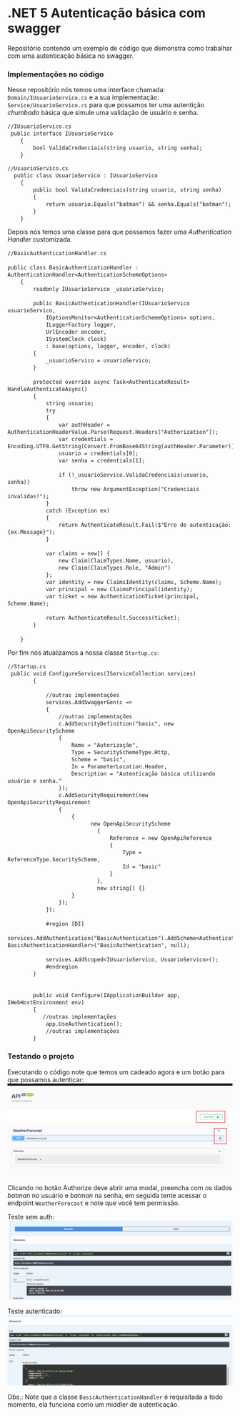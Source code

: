 # .NET 5 Autenticação básica com swagger

Repositório contendo um exemplo de código que demonstra como trabalhar com uma autenticação básica no swagger.


### Implementações no código

Nesse repositório nós temos uma interface chamada: `Domain/IUsuarioServico.cs` e a sua implementação: `Service/UsuarioServico.cs` para que possamos ter uma autentição *chumbada* básica que simule uma validação de usuário e senha.

```Csharp
//IUsuarioServico.cs
 public interface IUsuarioServico
    {
        bool ValidaCredenciais(string usuario, string senha);
    }
```

```Csharp
//UsuarioServico.cs
  public class UsuarioServico : IUsuarioServico
    {
        public bool ValidaCredenciais(string usuario, string senha)
        {
            return usuario.Equals("batman") && senha.Equals("batman");
        }
    }
```

Depois nós temos uma classe para que possamos fazer uma *Authentication Handler* customizada.


```Csharp
//BasicAuthenticationHandler.cs

public class BasicAuthenticationHandler : AuthenticationHandler<AuthenticationSchemeOptions>
    {
        readonly IUsuarioServico _usuarioServico;

        public BasicAuthenticationHandler(IUsuarioServico usuarioServico,
            IOptionsMonitor<AuthenticationSchemeOptions> options,
            ILoggerFactory logger,
            UrlEncoder encoder,
            ISystemClock clock)
            : base(options, logger, encoder, clock)
        {
            _usuarioServico = usuarioServico;
        }

        protected override async Task<AuthenticateResult> HandleAuthenticateAsync()
        {
            string usuario;
            try
            {
                var authHeader = AuthenticationHeaderValue.Parse(Request.Headers["Authorization"]);
                var credentials = Encoding.UTF8.GetString(Convert.FromBase64String(authHeader.Parameter)).Split(':');
                usuario = credentials[0];
                var senha = credentials[1];

                if (!_usuarioServico.ValidaCredenciais(usuario, senha))
                    throw new ArgumentException("Credenciais invalidas!");
            }
            catch (Exception ex)
            {
                return AuthenticateResult.Fail($"Erro de autenticação: {ex.Message}");
            }

            var claims = new[] {
                new Claim(ClaimTypes.Name, usuario),
                new Claim(ClaimTypes.Role, "Admin")
            };
            var identity = new ClaimsIdentity(claims, Scheme.Name);
            var principal = new ClaimsPrincipal(identity);
            var ticket = new AuthenticationTicket(principal, Scheme.Name);

            return AuthenticateResult.Success(ticket);
        }

    }
```
Por fim nós atualizamos a nossa classe `Startup.cs`:


```Csharp
//Startup.cs
 public void ConfigureServices(IServiceCollection services)
        {

            //outras implementações
            services.AddSwaggerGen(c =>
            {
                //outras implementações
                c.AddSecurityDefinition("basic", new OpenApiSecurityScheme
                {
                    Name = "Autorização",
                    Type = SecuritySchemeType.Http,
                    Scheme = "basic",
                    In = ParameterLocation.Header,
                    Description = "Autenticação básica utilizando usuário e senha."
                });
                c.AddSecurityRequirement(new OpenApiSecurityRequirement
                {
                    {
                          new OpenApiSecurityScheme
                            {
                                Reference = new OpenApiReference
                                {
                                    Type = ReferenceType.SecurityScheme,
                                    Id = "basic"
                                }
                            },
                            new string[] {}
                    }
                });
            });

            #region [DI]
            services.AddAuthentication("BasicAuthentication").AddScheme<AuthenticationSchemeOptions, BasicAuthenticationHandler>("BasicAuthentication", null);

            services.AddScoped<IUsuarioServico, UsuarioServico>();
            #endregion
        }


        public void Configure(IApplicationBuilder app, IWebHostEnvironment env)
        {
           //outras implementações
            app.UseAuthentication();
            //outras implementações
        }

```

### Testando o projeto

Executando o código note que temos um cadeado agora e um botão para que possamos autenticar:
![autenticação básica swagger](./Imagens/autenticacao_basica_swagger.png)

Clicando no botão Authorize deve abrir uma modal, preencha com os dados *batman* no usuário e *batman* na senha, em seguida tente acessar o endpoint `WeatherForecast` e note que você tem permissão.

Teste sem auth:
![Teste sem auth](./Imagens/request_sem_auth.png)

Teste autenticado:
![Teste sem auth](./Imagens/request_autenticado.png)

Obs.: Note que a classe `BasicAuthenticationHandler` é requisitada a todo momento, ela funciona como um middler de autenticação.